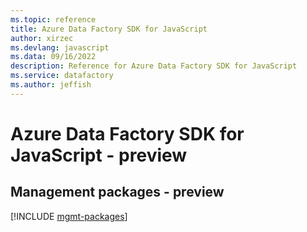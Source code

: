 ```yaml
---
ms.topic: reference
title: Azure Data Factory SDK for JavaScript
author: xirzec
ms.devlang: javascript
ms.data: 09/16/2022
description: Reference for Azure Data Factory SDK for JavaScript
ms.service: datafactory
ms.author: jeffish
---
```

# Azure Data Factory SDK for JavaScript - preview

## Management packages - preview
[!INCLUDE [mgmt-packages](data-factory-mgmt-index.md)]